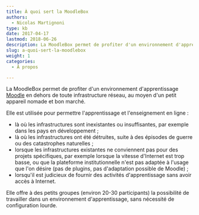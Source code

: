 ```yaml
---
title: À quoi sert la MoodleBox
authors:
  - Nicolas Martignoni
type: kb
date: 2017-04-17
lastmod: 2018-06-26
description: La MoodleBox permet de profiter d'un environnement d'apprentissage Moodle en dehors de toute infrastructure réseau, au moyen d'un petit appareil nomade et bon marché
slug: a-quoi-sert-la-moodlebox
weight: 1
categories:
  - À propos

---
```

La MoodleBox permet de profiter d'un environnement d'apprentissage [Moodle][1] en dehors de toute infrastructure réseau, au moyen d'un petit appareil nomade et bon marché.

Elle est utilisée pour permettre l'apprentissage et l'enseignement en ligne :

  - là où les infrastructures sont inexistantes ou insuffisantes, par exemple dans les pays en développement ;
  - là où les infrastructures ont été détruites, suite à des épisodes de guerre ou des catastrophes naturelles ;
  - lorsque les infrastructures existantes ne conviennent pas pour des projets spécifiques, par exemple lorsque la vitesse d'Internet est trop basse, ou que la plateforme institutionnelle n'est pas adaptée à l'usage que l'on désire (pas de plugins, pas d'adaptation possible de Moodle) ;
  - lorsqu'il est judicieux de fournir des activités d'apprentissage sans avoir accès à Internet.

Elle offre à des petits groupes (environ 20-30 participants) la possibilité de travailler dans un environnement d'apprentissage, sans nécessité de configuration lourde.

 [1]: https://moodle.org/
